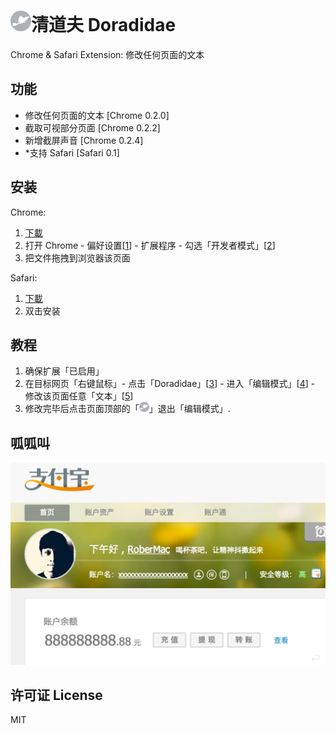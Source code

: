 <h1><img src="./dist/Chrome/lib/icon_256.png" width="33px" />清道夫 Doradidae</h1>
<p>Chrome & Safari Extension: 修改任何页面的文本</p>


<h2>功能</h2>

<ul>
  <li>修改任何页面的文本 [Chrome 0.2.0]</li>
  <li>截取可视部分页面 [Chrome 0.2.2]</li>
  <li>新增截屏声音 [Chrome 0.2.4]</li>
  <li>*支持 Safari [Safari 0.1]</li>
</ul>

<h2>安装</h2>

Chrome: 
<ol>
	<li><a href="https://github.com/RoberMac/Doradidae/releases">下載</a></li>
	<li>打开 Chrome - 偏好设置[<a href="./test/tutorial/1.png">1</a>] - 扩展程序 - 勾选「开发者模式」[<a href="./test/tutorial/2.png">2</a>]</li>
	<li>把文件拖拽到浏览器该页面</li>
</ol>

Safari: 
<ol>
	<li><a href="https://github.com/RoberMac/Doradidae/releases">下載</a></li>
	<li>双击安装</li>
</ol>

<h2>教程</h2>
<ol>
	<li>确保扩展「已启用」</li>
	<li>在目标网页「右键鼠标」- 点击「Doradidae」[<a href="./test/tutorial/3.png">3</a>] - 进入「编辑模式」[<a href="./test/tutorial/4.png">4</a>] -  修改该页面任意「文本」[<a href="./test/tutorial/5.png">5</a>]</li>
	<li>修改完毕后点击页面顶部的「<img src="./dist/Chrome/lib/icon_256.png" alt="Doradidae Logo" width="16px">」退出「编辑模式」.</li>
</ol>

<h2>呱呱叫</h2>
<img src="./test/alipay.jpg" width="512px"/>

<h2>许可证 License</h2>

MIT
